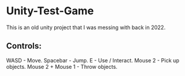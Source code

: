 # Unity-Test-Game
This is an old unity project that I was messing with back in 2022.

## Controls:
WASD - Move.
Spacebar - Jump.
E - Use / Interact.
Mouse 2 - Pick up objects.
Mouse 2 + Mouse 1 - Throw objects.
